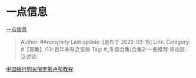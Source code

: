 # 一点信息
[一点信息](https://zhuanlan.zhihu.com/p/481331863)

> Author: #Anonymity
> Last update: [发布于 2022-03-15]
> Link:
> Category: #【答集】/13-百年未有之变局
> Tag: #_专题合集/合集2-一些推荐
> 评论区:
> 泛讨论:

[中国银行购买俄罗斯卢布教程](https://link.zhihu.com/?target=https%3A//3g.163.com/dy/article/H1TUKVOJ0511N5QB.html%3FreferFrom%3D%26spss%3Dadap_dy)
